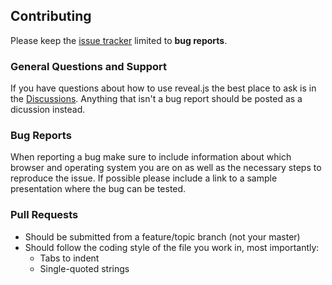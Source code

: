 ## Contributing

Please keep the [issue tracker](https://github.com/ahsanayaz/reveal-multi-slides-template/issues) limited to **bug reports**.

### General Questions and Support

If you have questions about how to use reveal.js the best place to ask is in the [Discussions](https://github.com/ahsanayaz/reveal-multi-slides-template/discussions). Anything that isn't a bug report should be posted as a dicussion instead.

### Bug Reports

When reporting a bug make sure to include information about which browser and operating system you are on as well as the necessary steps to reproduce the issue. If possible please include a link to a sample presentation where the bug can be tested.

### Pull Requests

- Should be submitted from a feature/topic branch (not your master)
- Should follow the coding style of the file you work in, most importantly:
  - Tabs to indent
  - Single-quoted strings

